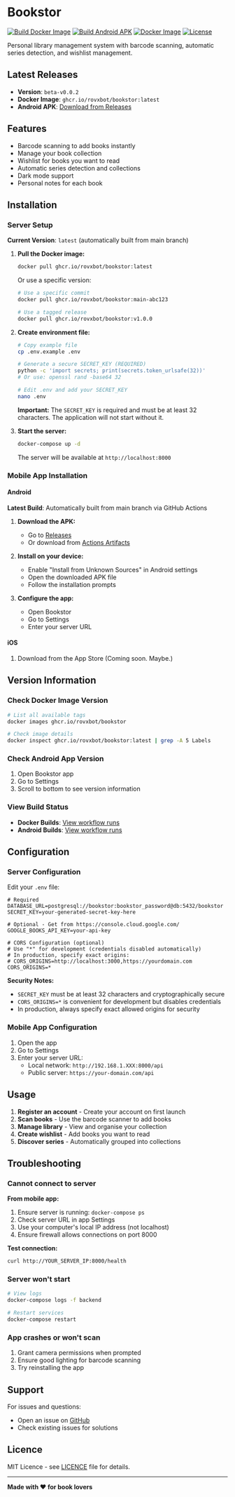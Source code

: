 # Bookstor

[![Build Docker Image](https://github.com/RovxBot/Bookstor/actions/workflows/build-docker.yml/badge.svg)](https://github.com/RovxBot/Bookstor/actions/workflows/build-docker.yml)
[![Build Android APK](https://github.com/RovxBot/Bookstor/actions/workflows/build-apk-local.yml/badge.svg)](https://github.com/RovxBot/Bookstor/actions/workflows/build-apk-local.yml)
[![Docker Image](https://img.shields.io/badge/docker-ghcr.io-blue?logo=docker)](https://github.com/RovxBot/Bookstor/pkgs/container/bookstor)
[![License](https://img.shields.io/badge/license-MIT-blue.svg)](LICENCE)

Personal library management system with barcode scanning, automatic series detection, and wishlist management.

## Latest Releases

- **Version**: `beta-v0.0.2`
- **Docker Image**: `ghcr.io/rovxbot/bookstor:latest`
- **Android APK**: [Download from Releases](https://github.com/RovxBot/Bookstor/releases)

## Features

- Barcode scanning to add books instantly
- Manage your book collection
- Wishlist for books you want to read
- Automatic series detection and collections
- Dark mode support
- Personal notes for each book

## Installation

### Server Setup

**Current Version**: `latest` (automatically built from main branch)

1. **Pull the Docker image:**
   ```bash
   docker pull ghcr.io/rovxbot/bookstor:latest
   ```

   Or use a specific version:
   ```bash
   # Use a specific commit
   docker pull ghcr.io/rovxbot/bookstor:main-abc123

   # Use a tagged release
   docker pull ghcr.io/rovxbot/bookstor:v1.0.0
   ```

2. **Create environment file:**
   ```bash
   # Copy example file
   cp .env.example .env

   # Generate a secure SECRET_KEY (REQUIRED)
   python -c 'import secrets; print(secrets.token_urlsafe(32))'
   # Or use: openssl rand -base64 32

   # Edit .env and add your SECRET_KEY
   nano .env
   ```

   **Important:** The `SECRET_KEY` is required and must be at least 32 characters. The application will not start without it.

3. **Start the server:**
   ```bash
   docker-compose up -d
   ```

   The server will be available at `http://localhost:8000`

### Mobile App Installation

#### Android

**Latest Build**: Automatically built from main branch via GitHub Actions

1. **Download the APK:**
   - Go to [Releases](https://github.com/RovxBot/Bookstor/releases)
   - Or download from [Actions Artifacts](https://github.com/RovxBot/Bookstor/actions/workflows/build-apk-local.yml)

2. **Install on your device:**
   - Enable "Install from Unknown Sources" in Android settings
   - Open the downloaded APK file
   - Follow the installation prompts

3. **Configure the app:**
   - Open Bookstor
   - Go to Settings
   - Enter your server URL

#### iOS
1. Download from the App Store (Coming soon. Maybe.)

## Version Information

### Check Docker Image Version

```bash
# List all available tags
docker images ghcr.io/rovxbot/bookstor

# Check image details
docker inspect ghcr.io/rovxbot/bookstor:latest | grep -A 5 Labels
```

### Check Android App Version

1. Open Bookstor app
2. Go to Settings
3. Scroll to bottom to see version information

### View Build Status

- **Docker Builds**: [View workflow runs](https://github.com/RovxBot/Bookstor/actions/workflows/build-docker.yml)
- **Android Builds**: [View workflow runs](https://github.com/RovxBot/Bookstor/actions/workflows/build-apk-local.yml)

## Configuration

### Server Configuration

Edit your `.env` file:

```env
# Required
DATABASE_URL=postgresql://bookstor:bookstor_password@db:5432/bookstor
SECRET_KEY=your-generated-secret-key-here

# Optional - Get from https://console.cloud.google.com/
GOOGLE_BOOKS_API_KEY=your-api-key

# CORS Configuration (optional)
# Use "*" for development (credentials disabled automatically)
# In production, specify exact origins:
# CORS_ORIGINS=http://localhost:3000,https://yourdomain.com
CORS_ORIGINS=*
```

**Security Notes:**
- `SECRET_KEY` must be at least 32 characters and cryptographically secure
- `CORS_ORIGINS=*` is convenient for development but disables credentials
- In production, always specify exact allowed origins for security

### Mobile App Configuration

1. Open the app
2. Go to Settings
3. Enter your server URL:
   - Local network: `http://192.168.1.XXX:8000/api`
   - Public server: `https://your-domain.com/api`

## Usage

1. **Register an account** - Create your account on first launch
2. **Scan books** - Use the barcode scanner to add books
3. **Manage library** - View and organise your collection
4. **Create wishlist** - Add books you want to read
5. **Discover series** - Automatically grouped into collections

## Troubleshooting

### Cannot connect to server

**From mobile app:**
1. Ensure server is running: `docker-compose ps`
2. Check server URL in app Settings
3. Use your computer's local IP address (not localhost)
4. Ensure firewall allows connections on port 8000

**Test connection:**
```bash
curl http://YOUR_SERVER_IP:8000/health
```

### Server won't start

```bash
# View logs
docker-compose logs -f backend

# Restart services
docker-compose restart
```

### App crashes or won't scan

1. Grant camera permissions when prompted
2. Ensure good lighting for barcode scanning
3. Try reinstalling the app

## Support

For issues and questions:
- Open an issue on [GitHub](https://github.com/yourusername/bookstor/issues)
- Check existing issues for solutions

## Licence

MIT Licence - see [LICENCE](LICENCE) file for details.

---

**Made with ❤️ for book lovers**
